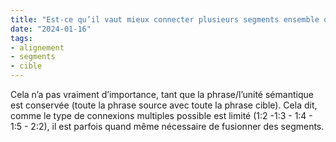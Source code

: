```yaml
---
title: "Est-ce qu’il vaut mieux connecter plusieurs segments ensemble ou bien les fusionner, dans l’alignement ?"
date: "2024-01-16"
tags:
- alignement
- segments
- cible
---
```


Cela n’a pas vraiment d’importance, tant que la phrase/l’unité sémantique est conservée (toute la phrase source avec toute la phrase cible). Cela dit, comme le type de connexions multiples possible est limité (1:2 -1:3 - 1:4 - 1:5 - 2:2), il est parfois quand même nécessaire de fusionner des segments.

